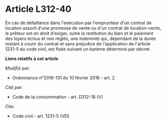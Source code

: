 # Article L312-40

En cas de défaillance dans l'exécution par l'emprunteur d'un contrat de location assorti d'une promesse de vente ou d'un
contrat de location-vente, le prêteur est en droit d'exiger, outre la restitution du bien et le paiement des loyers échus et
non réglés, une indemnité qui, dépendant de la durée restant à courir du contrat et sans préjudice de l'application de
l'article 1231-5 du code civil, est fixée suivant un barème déterminé par décret.

**Liens relatifs à cet article**

_Modifié par_:

  - Ordonnance n°2016-131 du 10 février 2016 - art. 2

_Cité par_:

  - Code de la consommation - art. D312-18 (V)

_Cite_:

  - Code civil - art. 1231-5 (VD)
